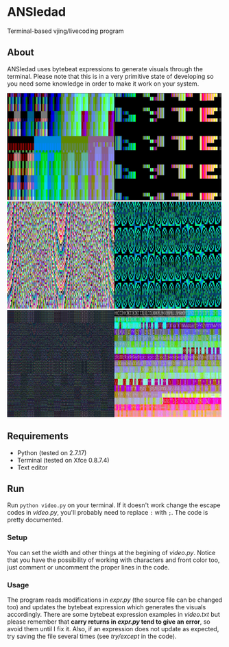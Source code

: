 # ANSIedad
Terminal-based vjing/livecoding program

## About
ANSIedad uses bytebeat expressions to generate visuals through the terminal. Please note that this is in a very primitive state of developing so you need some knowledge in order to make it work on your system.

<img src="https://raw.githubusercontent.com/gabochi/ANSIedad/master/screenshots/classic2.jpg?raw=true" height="250" width="250"><img src="https://raw.githubusercontent.com/gabochi/ANSIedad/master/screenshots/bitmap.jpg?raw=true" height="250" width="250"><img src="https://raw.githubusercontent.com/gabochi/ANSIedad/master/screenshots/odiseo.jpg?raw=true" height="250" width="250"><img src="https://raw.githubusercontent.com/gabochi/ANSIedad/master/screenshots/kob.jpg?raw=true" height="250" width="250"><img src="https://raw.githubusercontent.com/gabochi/ANSIedad/master/screenshots/odiseo2.jpg?raw=true" height="250" width="250"><img src="https://raw.githubusercontent.com/gabochi/ANSIedad/master/screenshots/all.jpg?raw=true" height="250" width="250">




## Requirements
* Python (tested on 2.7.17)
* Terminal (tested on Xfce 0.8.7.4)
* Text editor

## Run
Run `python video.py` on your terminal. If it doesn't work change the escape codes in *video.py*, you'll probably need to replace `:` with `;`. The code is pretty documented.
### Setup
You can set the width and other things at the begining of *video.py*. Notice that you have the possibility of working with characters and front color too, just comment or uncomment the proper lines in the code.
### Usage
The program reads modifications in *expr.py* (the source file can be changed too) and updates the bytebeat expression which generates the visuals accordingly. There are some bytebeat expression examples in *video.txt* but please remember that **carry returns in *expr.py* tend to give an error**, so avoid them until I fix it. Also, if an expression does not update as expected, try saving the file several times (see *try/except* in the code).
